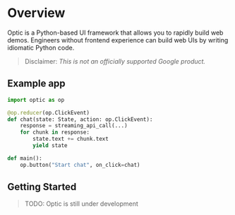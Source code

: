 # Overview

Optic is a Python-based UI framework that allows you to rapidly build web demos. Engineers without frontend experience can build web UIs by writing idiomatic Python code.

> Disclaimer: *This is not an officially supported Google product.*

## Example app

```python
import optic as op

@op.reducer(op.ClickEvent)
def chat(state: State, action: op.ClickEvent):
    response = streaming_api_call(...)
    for chunk in response:
        state.text += chunk.text
        yield state

def main():
    op.button("Start chat", on_click=chat)
```

## Getting Started

> TODO: Optic is still under development